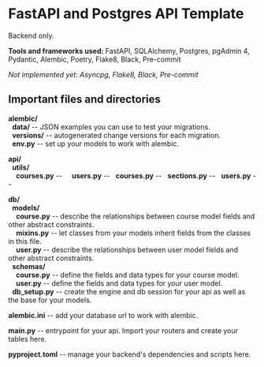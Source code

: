 # FastAPI and Postgres API Template

Backend only.

**Tools and frameworks used:** FastAPI, SQLAlchemy, Postgres, pgAdmin 4, Pydantic, Alembic, Poetry, Flake8, Black, Pre-commit

*Not implemented yet: Asyncpg, Flake8, Black, Pre-commit*

## Important files and directories

**alembic/**\
&nbsp; **data/** -- JSON examples you can use to test your migrations.\
&nbsp; **versions/** -- autogenerated change versions for each migration.\
&nbsp; **env.py** -- set up your models to work with alembic.

**api/**\
&nbsp; **utils/**\
&nbsp; &nbsp; **courses.py** -- 
&nbsp; &nbsp; **users.py** -- 
&nbsp; **courses.py** -- 
&nbsp; **sections.py** -- 
&nbsp; **users.py** -- 

**db/**\
&nbsp; **models/**\
&nbsp; &nbsp; **course.py** -- describe the relationships between course model fields and other abstract constraints.\
&nbsp; &nbsp; **mixins.py** -- let classes from your models inherit fields from the classes in this file.\
&nbsp; &nbsp; **user.py** -- describe the relationships between user model fields and other abstract constraints.\
&nbsp; **schemas/**\
&nbsp; &nbsp; **course.py** -- define the fields and data types for your course model.\
&nbsp; &nbsp; **user.py** -- define the fields and data types for your user model.\
&nbsp; **db_setup.py** -- create the engine and db session for your api as well as the base for your models.

**alembic.ini** -- add your database url to work with alembic.

**main.py** -- entrypoint for your api. Import your routers and create your tables here.

**pyproject.toml** -- manage your backend's dependencies and scripts here.

